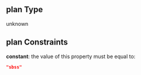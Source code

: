 ## plan Type

unknown

## plan Constraints

**constant**: the value of this property must be equal to:

```json
"sbss"
```
